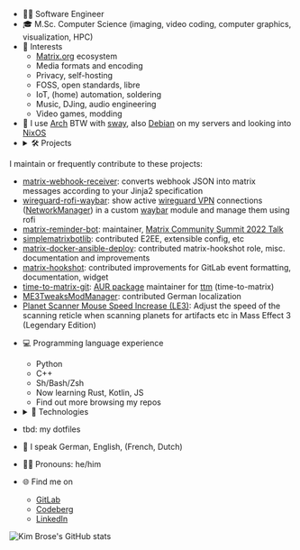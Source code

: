 - ‍🧑‍💻 Software Engineer
- 🎓 M.Sc. Computer Science (imaging, video coding, computer graphics, visualization, HPC)
- 🤔 Interests
  - [Matrix.org](https://matrix.org) ecosystem
  - Media formats and encoding
  - Privacy, self-hosting
  - FOSS, open standards, libre
  - IoT, (home) automation, soldering
  - Music, DJing, audio engineering
  - Video games, modding
- 🐧 I use [Arch](https://archlinux.org) BTW with [sway](https://swaywm.org), also [Debian](https://www.debian.org) on my servers and looking into [NixOS](https://nixos.org)
- <details><summary>🛠 Projects</summary>

I maintain or frequently contribute to these projects:
  - [matrix-webhook-receiver](https://github.com/HarHarLinks/matrix-webhook-receiver): converts webhook JSON into matrix messages according to your Jinja2 specification
  - [wireguard-rofi-waybar](https://github.com/HarHarLinks/wireguard-rofi-waybar): show active [wireguard VPN](https://www.wireguard.com) connections ([NetworkManager](https://wiki.gnome.org/Projects/NetworkManager)) in a custom [waybar](https://github.com/Alexays/Waybar) module and manage them using rofi
  - [matrix-reminder-bot](https://github.com/anoadragon453/matrix-reminder-bot/): maintainer, [Matrix Community Summit 2022 Talk](https://cfp.summit2022.matrixmeetup.de/matrix-summit-conference-2022/talk/WTWWZ8/)
  - [simplematrixbotlib](https://github.com/i10b/simplematrixbotlib): contributed E2EE, extensible config, etc
  - [matrix-docker-ansible-deploy](https://github.com/spantaleev/matrix-docker-ansible-deploy): contributed matrix-hookshot role, misc. documentation and improvements
  - [matrix-hookshot](https://github.com/matrix-org/matrix-hookshot): contributed improvements for GitLab event formatting, documentation, widget
  - [time-to-matrix-git](https://aur.archlinux.org/packages/time-to-matrix-git): [AUR package](https://aur.archlinux.org) maintainer for [ttm](https://gitlab.com/etke.cc/ttm) (time-to-matrix)
  - [ME3TweaksModManager](https://github.com/ME3Tweaks/ME3TweaksModManager): contributed German localization
  - [Planet Scanner Mouse Speed Increase (LE3)](https://www.nexusmods.com/masseffectlegendaryedition/mods/747): Adjust the speed of the scanning reticle when scanning planets for artifacts etc in Mass Effect 3 (Legendary Edition)
  </details>

- 💻 Programming language experience
  - Python
  - C++
  - Sh/Bash/Zsh
  - Now learning Rust, Kotlin, JS
  - Find out more browsing my repos
- <details><summary>🧰 Technologies</summary>

  - Docker
  - Ansible
  - Kubernetes, Helm
  - Prometheus + Grafana
  - CI/CD
  - [Arduino](https://www.arduino.cc), [ESP8266](https://espressif.com/en/products/modules/esp8266), [Tasmota](https://github.com/arendst/tasmota)
  - [Home Assistant](https://www.home-assistant.io), MQTT
  - [Django](https://www.djangoproject.com), [Flask](https://flask.palletsprojects.com/en/2.2.x/), [FastAPI](https://fastapi.tiangolo.com)
  - Webhooks, REST
  - PyTorch, Torch-TensorRT, TensorFlow, SOL
  </details>
- tbd: my dotfiles
- 💬 I speak German, English, (French, Dutch)
- 🧔‍♂️ Pronouns: he/him
- 🌐 Find me on
  - [GitLab](https://gitlab.com/HarHarLinks)
  - [Codeberg](https://codeberg.org/HarHarLinks)
  - [LinkedIn](https://www.linkedin.com/in/kim-sebastian-brose/)

![Kim Brose's GitHub stats](https://github-readme-stats.vercel.app/api?username=HarHarLinks&show_icons=true&count_private=true)
